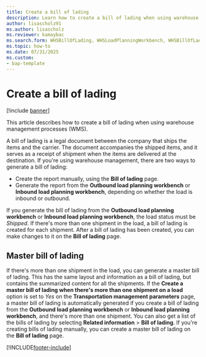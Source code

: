```yaml
---
title: Create a bill of lading
description: Learn how to create a bill of lading when using warehouse management processes (WMS), including an outline on a master bill of lading.  
author: lisascholz91
ms.author: lisascholz
ms.reviewer: kamaybac
ms.search.form: WHSBillOfLading, WHSLoadPlanningWorkbench, WHSBillOfLadingCarrier, WHSBillOfLadingOrder, WHSOutboundLoadPlanningWorkbench, WHSInboundLoadPlanningWorkbench
ms.topic: how-to
ms.date: 07/31/2025
ms.custom:
- bap-template
---
```


# Create a bill of lading

[!include [banner](../includes/banner.md)]

This article describes how to create a bill of lading when using warehouse management processes (WMS).  

A bill of lading is a legal document between the company that ships the items and the carrier. The document accompanies the shipped items, and it serves as a receipt of shipment when the items are delivered at the destination. If you're using warehouse management, there are two ways to generate a bill of lading:

- Create the report manually, using the **Bill of lading** page.
- Generate the report from the **Outbound load planning workbench** or **Inbound load planning workbench**, depending on whether the load is inbound or outbound.

If you generate the bill of lading from the **Outbound load planning workbench** or **Inbound load planning workbench**, the load status must be *Shipped*. If there's more than one shipment in the load, a bill of lading is created for each shipment. After a bill of lading has been created, you can make changes to it on the **Bill of lading** page.

## Master bill of lading

If there's more than one shipment in the load, you can generate a master bill of lading. This has the same layout and information as a bill of lading, but contains the summarized content for all the shipments. If the **Create a master bill of lading when there's more than one shipment on a load** option is set to *Yes* on the **Transportation management parameters** page, a master bill of lading is automatically generated if you create a bill of lading from the **Outbound load planning workbench** or **Inbound load planning workbench**, and there's more than one shipment. You can also get a list of the bills of lading by selecting **Related information** \> **Bill of lading**. If you're creating bills of lading manually, you can create a master bill of lading on the **Bill of lading** page.

[!INCLUDE[footer-include](../../includes/footer-banner.md)]
